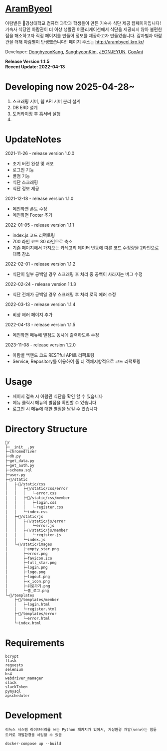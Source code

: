 # [AramByeol](http://arambyeol.kro.kr/)
아람별은 🏫경상대학교 컴퓨터 과학과 학생들이 만든 기숙사 식단 제공 웹페이지입니다! 
기숙사 식당인 아람관이 더 이상 생활관 어플리케이션에서 식단을 제공되지 않아 불편한 점을 해소하고자 직접 페이지를 만들어 정보를 제공하고자 만들었습니다.
감자별과 아람관을 더해 아람별이 탄생했습니다!!
페이지 주소는 http://arambyeol.kro.kr/ 

Developer: [DonghyeonKang](https://github.com/DonghyeonKang), [SanghyeonKim](https://github.com/limetimeline), [JEONJEYUN](https://github.com/JEONJEYUN), [CooAnt](https://github.com/CooAnt)

**Release Version 1.1.5**  
**Recent Update: 2022-04-13**  

# Developing now 2025-04-28~
1. 스크래핑 서버, 웹 API 서버 분리 설계
2. DB ERD 설계
3. 도커라이징 후 홈서버 실행
4. 

# UpdateNotes
2021-11-26 - release version 1.0.0
- 초기 버전 완성 및 배포
- 로그인 기능 
- 별점 기능 
- 식단 스크래핑
- 식단 정보 제공

2021-12-18 - release version 1.1.0
- 메인화면 폰트 수정
- 메인화면 Footer 추가

2022-01-05 - release version 1.1.1
- index.js 코드 리팩토링 
- 700 라인 코드 80 라인으로 축소
- 기존 페이지에서 가져오는 카테고리 데이터 변동에 따른 코드 수정량을 2라인으로 대폭 감소 

2022-02-01 - release version 1.1.2
- 식단이 일부 공백일 경우 스크래핑 후 처리 중 공백이 사라지는 버그 수정

2022-02-24 - release version 1.1.3
- 식단 전체가 공백일 경우 스크래핑 후 처리 로직 에러 수정

2022-03-13 - release version 1.1.4
- 비상 에러 페이지 추가

2022-04-13 - release version 1.1.5
- 메인화면 메뉴에 별점도 동시에 출력하도록 수정

2023-11-08 - release version 1.2.0
- 아람별 백엔드 코드 RESTful API로 리팩토링
- Service, Repository를 이용하여 좀 더 객체지향적으로 코드 리팩토링

# Usage
- 페이지 접속 시 아람관 식단을 확인 할 수 있습니다
- 메뉴 클릭시 메뉴의 별점을 확인할 수 있습니다 
- 로그인 시 메뉴에 대한 별점을 남길 수 있습니다

# Directory Structure
```bash
📂/
├─__init__.py
├─chromedriver
├─db.py
├─get_data.py
├─get_auth.py
├─schema.sql
├─user.py
├─📂/static
│   ├─📂/static/css
│   │   ├─📂/static/css/error
│   │   │   └─error.css
│   │   ├─📂/static/css/member
│   │   │   ├─login.css
│   │   │   └─register.css
│   │   └─index.css
│   ├─📂/static/js
│   │   ├─📂/static/js/error
│   │   │   └─error.js
│   │   ├─📂/static/js/member
│   │   │   └─register.js
│   │   └─index.js
│   └─📂/static/images
│       ├─empty_star.png
│       ├─error.png
│       ├─favicon.ico
│       ├─full_star.png
│       ├─login.png
│       ├─logo.png
│       ├─logout.png
│       ├─x_icon.png
│       ├─뒤로가기.png
│       └─홈_로고.png
└─📂/templates
    ├─📂/templates/member
    │   ├─login.html
    │   └─register.html
    ├─📂/templates/error
    │   └─error.html
    └─index.html
```
    
# Requirements
```
bcrypt
flask
requests
selenium
bs4
webdriver_manager
slack
slackToken
pymysql
apscheduler
```

# Development
```
리눅스 시스템 라이브러리를 쓰는 Python 패키지가 있어서, 가상환경 개발(venv)는 힘듦
도커로 개발환경을 세팅할 수 있음

docker-compose up --build 
```